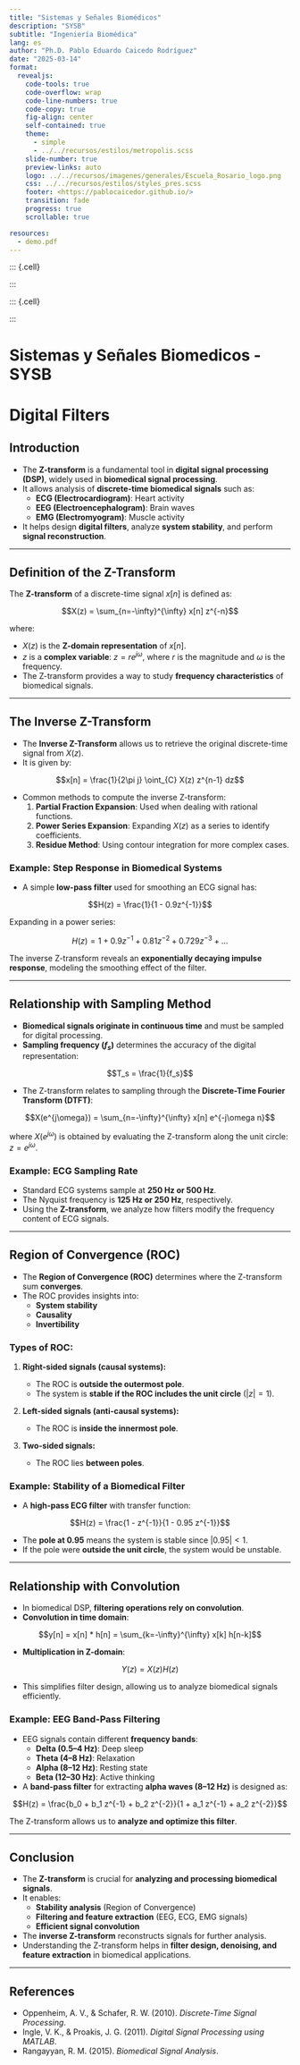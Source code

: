```yaml
---
title: "Sistemas y Señales Biomédicos"
description: "SYSB"
subtitle: "Ingeniería Biomédica"
lang: es
author: "Ph.D. Pablo Eduardo Caicedo Rodríguez"
date: "2025-03-14"
format:
  revealjs: 
    code-tools: true
    code-overflow: wrap
    code-line-numbers: true
    code-copy: true
    fig-align: center
    self-contained: true
    theme: 
      - simple
      - ../../recursos/estilos/metropolis.scss
    slide-number: true
    preview-links: auto
    logo: ../../recursos/imagenes/generales/Escuela_Rosario_logo.png
    css: ../../recursos/estilos/styles_pres.scss
    footer: <https://pablocaicedor.github.io/>
    transition: fade
    progress: true
    scrollable: true

resources:
  - demo.pdf
---
```



::: {.cell}

:::

::: {.cell}

:::



# Sistemas y Señales Biomedicos - SYSB

# Digital Filters

## Introduction

- The **Z-transform** is a fundamental tool in **digital signal processing (DSP)**, widely used in **biomedical signal processing**.
- It allows analysis of **discrete-time biomedical signals** such as:
  - **ECG (Electrocardiogram)**: Heart activity
  - **EEG (Electroencephalogram)**: Brain waves
  - **EMG (Electromyogram)**: Muscle activity
- It helps design **digital filters**, analyze **system stability**, and perform **signal reconstruction**.

---

## Definition of the Z-Transform

The **Z-transform** of a discrete-time signal $x[n]$ is defined as:

$$X(z) = \sum_{n=-\infty}^{\infty} x[n] z^{-n}$$

where:
- $X(z)$ is the **Z-domain representation** of $x[n]$.
- $z$ is a **complex variable**: $z = r e^{j\omega}$, where $r$ is the magnitude and $\omega$ is the frequency.
- The Z-transform provides a way to study **frequency characteristics** of biomedical signals.

---

## The Inverse Z-Transform

- The **Inverse Z-Transform** allows us to retrieve the original discrete-time signal from $X(z)$.
- It is given by:

 $$x[n] = \frac{1}{2\pi j} \oint_{C} X(z) z^{n-1} dz$$

- Common methods to compute the inverse Z-transform:
  1. **Partial Fraction Expansion**: Used when dealing with rational functions.
  2. **Power Series Expansion**: Expanding $X(z)$ as a series to identify coefficients.
  3. **Residue Method**: Using contour integration for more complex cases.

### **Example: Step Response in Biomedical Systems**
- A simple **low-pass filter** used for smoothing an ECG signal has:
  
 $$H(z) = \frac{1}{1 - 0.9z^{-1}}$$
  
  Expanding in a power series:
  
 $$H(z) = 1 + 0.9z^{-1} + 0.81z^{-2} + 0.729z^{-3} + ...$$
  
  The inverse Z-transform reveals an **exponentially decaying impulse response**, modeling the smoothing effect of the filter.

---

## Relationship with Sampling Method

- **Biomedical signals originate in continuous time** and must be sampled for digital processing.
- **Sampling frequency ($f_s$)** determines the accuracy of the digital representation:
  
 $$T_s = \frac{1}{f_s}$$
  
- The Z-transform relates to sampling through the **Discrete-Time Fourier Transform (DTFT)**:
  
 $$X(e^{j\omega}) = \sum_{n=-\infty}^{\infty} x[n] e^{-j\omega n}$$
  
  where $X(e^{j\omega})$ is obtained by evaluating the Z-transform along the unit circle: $z = e^{j\omega}$.

### **Example: ECG Sampling Rate**
- Standard ECG systems sample at **250 Hz or 500 Hz**.
- The Nyquist frequency is **125 Hz or 250 Hz**, respectively.
- Using the **Z-transform**, we analyze how filters modify the frequency content of ECG signals.

---

## Region of Convergence (ROC)

- The **Region of Convergence (ROC)** determines where the Z-transform sum **converges**.
- The ROC provides insights into:
  - **System stability**
  - **Causality**
  - **Invertibility**

### **Types of ROC:**
1. **Right-sided signals (causal systems):**
   - The ROC is **outside the outermost pole**.
   - The system is **stable if the ROC includes the unit circle** ($|z| = 1$).
   
2. **Left-sided signals (anti-causal systems):**
   - The ROC is **inside the innermost pole**.
   
3. **Two-sided signals:**
   - The ROC lies **between poles**.

### **Example: Stability of a Biomedical Filter**
- A **high-pass ECG filter** with transfer function:
  
 $$H(z) = \frac{1 - z^{-1}}{1 - 0.95 z^{-1}}$$
  
  - The **pole at 0.95** means the system is stable since $|0.95| < 1$.
  - If the pole were **outside the unit circle**, the system would be unstable.

---

## Relationship with Convolution

- In biomedical DSP, **filtering operations rely on convolution**.
- **Convolution in time domain**:
  
 $$y[n] = x[n] * h[n] = \sum_{k=-\infty}^{\infty} x[k] h[n-k]$$

- **Multiplication in Z-domain**:
  
 $$Y(z) = X(z) H(z)$$

- This simplifies filter design, allowing us to analyze biomedical signals efficiently.

### **Example: EEG Band-Pass Filtering**
- EEG signals contain different **frequency bands**:
  - **Delta (0.5–4 Hz)**: Deep sleep
  - **Theta (4–8 Hz)**: Relaxation
  - **Alpha (8–12 Hz)**: Resting state
  - **Beta (12–30 Hz)**: Active thinking
- A **band-pass filter** for extracting **alpha waves (8–12 Hz)** is designed as:
  
 $$H(z) = \frac{b_0 + b_1 z^{-1} + b_2 z^{-2}}{1 + a_1 z^{-1} + a_2 z^{-2}}$$
  
  The Z-transform allows us to **analyze and optimize this filter**.

---

## Conclusion

- The **Z-transform** is crucial for **analyzing and processing biomedical signals**.
- It enables:
  - **Stability analysis** (Region of Convergence)
  - **Filtering and feature extraction** (EEG, ECG, EMG signals)
  - **Efficient signal convolution**
- The **inverse Z-transform** reconstructs signals for further analysis.
- Understanding the Z-transform helps in **filter design, denoising, and feature extraction** in biomedical applications.

---

## References

- Oppenheim, A. V., & Schafer, R. W. (2010). *Discrete-Time Signal Processing*.
- Ingle, V. K., & Proakis, J. G. (2011). *Digital Signal Processing using MATLAB*.
- Rangayyan, R. M. (2015). *Biomedical Signal Analysis*.
